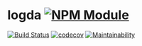 # logda [![NPM Module](https://img.shields.io/npm/v/logda.svg)](https://www.npmjs.com/package/logda)

[![Build Status](https://travis-ci.org/alextremp/logda.svg?branch=master)](https://travis-ci.org/alextremp/logda)
[![codecov](https://codecov.io/gh/alextremp/logda/branch/master/graph/badge.svg)](https://codecov.io/gh/alextremp/logda)
[![Maintainability](https://api.codeclimate.com/v1/badges/53000060cbda73bad602/maintainability)](https://codeclimate.com/github/alextremp/logda/maintainability)

